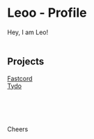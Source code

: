 # Leoo - Profile

Hey, I am Leo!
<br><br>
## Projects

 <a href="https://fastcord.de">Fastcord</a>
 <br/>
 <a href="https://tydo.me">Tydo</a>
   
<br   />

<br  />
<br  />
<br  />
Cheers
